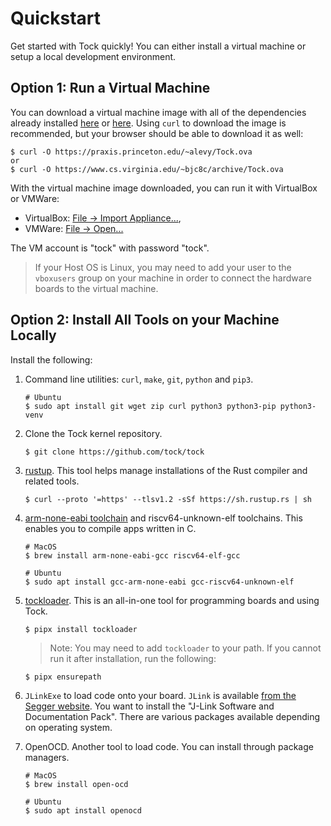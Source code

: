 # Quickstart

Get started with Tock quickly! You can either install a virtual machine or setup
a local development environment.

## Option 1: Run a Virtual Machine

You can download a virtual machine image with all of the dependencies already
installed [here](https://praxis.princeton.edu/~alevy/Tock.ova) or
[here](https://www.cs.virginia.edu/~bjc8c/archive/Tock.ova). Using `curl` to
download the image is recommended, but your browser should be able to download
it as well:

```
$ curl -O https://praxis.princeton.edu/~alevy/Tock.ova
or
$ curl -O https://www.cs.virginia.edu/~bjc8c/archive/Tock.ova
```

With the virtual machine image downloaded, you can run it with VirtualBox or
VMWare:

- VirtualBox:
  [File → Import Appliance...](https://docs.oracle.com/cd/E26217_01/E26796/html/qs-import-vm.html),
- VMWare:
  [File → Open...](https://pubs.vmware.com/workstation-9/index.jsp?topic=%2Fcom.vmware.ws.using.doc%2FGUID-DDCBE9C0-0EC9-4D09-8042-18436DA62F7A.html)

The VM account is "tock" with password "tock".

> If your Host OS is Linux, you may need to add your user to the `vboxusers`
> group on your machine in order to connect the hardware boards to the virtual
> machine.

## Option 2: Install All Tools on your Machine Locally

Install the following:

1.  Command line utilities: `curl`, `make`, `git`, `python` and `pip3`.

        # Ubuntu
        $ sudo apt install git wget zip curl python3 python3-pip python3-venv

1.  Clone the Tock kernel repository.

        $ git clone https://github.com/tock/tock

1.  [rustup](http://rustup.rs/). This tool helps manage installations of the
    Rust compiler and related tools.

        $ curl --proto '=https' --tlsv1.2 -sSf https://sh.rustup.rs | sh

1.  [arm-none-eabi toolchain](https://developer.arm.com/open-source/gnu-toolchain/gnu-rm/downloads)
    and riscv64-unknown-elf toolchains. This enables you to compile apps written
    in C.

        # MacOS
        $ brew install arm-none-eabi-gcc riscv64-elf-gcc

        # Ubuntu
        $ sudo apt install gcc-arm-none-eabi gcc-riscv64-unknown-elf

1.  [tockloader](https://github.com/tock/tockloader). This is an all-in-one tool
    for programming boards and using Tock.

        $ pipx install tockloader

    > Note: You may need to add `tockloader` to your path. If you cannot run it
    > after installation, run the following:

        $ pipx ensurepath

1.  `JLinkExe` to load code onto your board. `JLink` is available
    [from the Segger website](https://www.segger.com/downloads/jlink). You want
    to install the "J-Link Software and Documentation Pack". There are various
    packages available depending on operating system.

1.  OpenOCD. Another tool to load code. You can install through package
    managers.

        # MacOS
        $ brew install open-ocd

        # Ubuntu
        $ sudo apt install openocd

